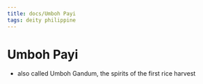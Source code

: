 ```yaml
---
title: docs/Umboh Payi
tags: deity philippine
---
```


# Umboh Payi
- also called Umboh Gandum, the spirits of the first rice harvest